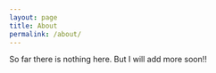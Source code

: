 ```yaml
---
layout: page
title: About
permalink: /about/
---
```


So far there is nothing here. But I will add more soon!!
